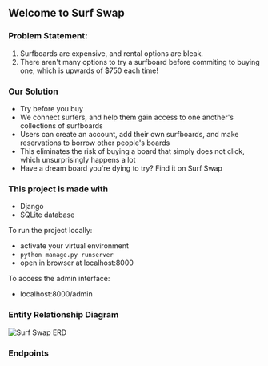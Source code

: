## Welcome to Surf Swap

### Problem Statement:
1. Surfboards are expensive, and rental options are bleak.
2. There aren't many options to try a surfboard before commiting to buying one, which is upwards of $750 each time!

### Our Solution
* Try before you buy
* We connect surfers, and help them gain access to one another's collections of surfboards
* Users can create an account, add their own surfboards, and make reservations to borrow other people's boards
* This eliminates the risk of buying a board that simply does not click, which unsurprisingly happens a lot
* Have a dream board you're dying to try? Find it on Surf Swap

### This project is made with
- Django
- SQLite database

To run the project locally:
- activate your virtual environment
- `python manage.py runserver`
- open in browser at localhost:8000

To access the admin interface:
- localhost:8000/admin

### Entity Relationship Diagram
![Surf Swap ERD](https://github.com/user-attachments/assets/3f6bc02e-0be6-40f0-a867-074ce15b2974)

### Endpoints

